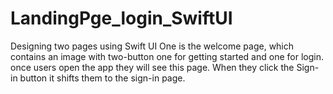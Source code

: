 # LandingPge_login_SwiftUI
Designing two pages using Swift UI One is the welcome page, which contains an image with two-button one for getting started and one for login. once users open the app they will see this page. When they click the Sign-in button it shifts them to the sign-in page.
